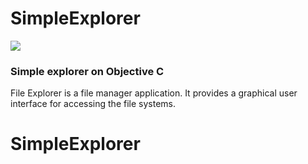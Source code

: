 # SimpleExplorer

![](https://psv4.vk.me/c812324/u12148050/docs/43b03a776ca8/image.png?extra=TcbSHOdwgOuhJ20RvRmSUAtmw_X-jA_EhEvIf1leh6Vh2dvLLMgugY01TC41eVOti4bjQ9mkB-pIACOca_ma9WCXcnxLHt0h2LQrS8LFj25YlrH3iFUQ7Q)


### Simple explorer on Objective C

File Explorer is a file manager application. It provides a graphical user interface for accessing the file systems. 

# SimpleExplorer

